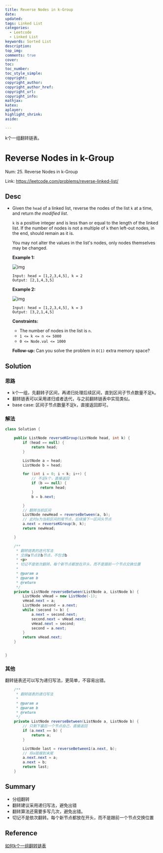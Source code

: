 ```yaml
---
title: Reverse Nodes in k-Group
date: 
updated:
tags: Linked List
categories: 
  - Leetcode
  - Linked List
keywords: Sorted List
description:
top_img:
comments: true
cover:
toc:
toc_number:
toc_style_simple:
copyright:
copyright_author:
copyright_author_href:
copyright_url:
copyright_info:
mathjax:
katex:
aplayer:
highlight_shrink:
aside:

---
```


k个一组翻转链表。

# Reverse Nodes in k-Group

Num:  25. Reverse Nodes in k-Group

Link: https://leetcode.com/problems/reverse-linked-list/



## Desc

- Given the `head` of a linked list, reverse the nodes of the list `k` at a time, and return *the modified list*.

  `k` is a positive integer and is less than or equal to the length of the linked list. If the number of nodes is not a multiple of `k` then left-out nodes, in the end, should remain as it is.

  You may not alter the values in the list's nodes, only nodes themselves may be changed.

   

  **Example 1:**

  ![img](https://assets.leetcode.com/uploads/2020/10/03/reverse_ex1.jpg)

  ```
  Input: head = [1,2,3,4,5], k = 2
  Output: [2,1,4,3,5]
  ```

  **Example 2:**

  ![img](https://assets.leetcode.com/uploads/2020/10/03/reverse_ex2.jpg)

  ```
  Input: head = [1,2,3,4,5], k = 3
  Output: [3,2,1,4,5]
  ```

   

  **Constraints:**

  - The number of nodes in the list is `n`.
  - `1 <= k <= n <= 5000`
  - `0 <= Node.val <= 1000`

   

  **Follow-up:** Can you solve the problem in `O(1)` extra memory space?

## Solution

### 思路

-  k个一组，先翻转子区间，再递归处理后续区间，直到区间子节点数量不足k。
-  翻转链表可以采用递归或者迭代，与之前翻转链表中实现类似。
-  base case: 区间子节点数量不足k，直接返回即可。

### 解法 

```java
class Solution {

    public ListNode reverseKGroup(ListNode head, int k) {
        if (head == null) {
            return head;
        }

        ListNode a = head;
        ListNode b = head;

        for (int i = 0; i < k; i++) {
            // 不足k个，直接返回
            if (b == null) {
                return head;
            }
            b = b.next;

        }
        // 翻转当前区间
        ListNode newHead = reverseBetween(a, b);
        // 此时a为当前区间的尾节点，后续接下一区间头节点
        a.next = reverseKGroup(b, k);
        return newHead;

    }

    /**
     * 翻转链表的迭代写法
     * 交换a节点到b节点，不包含b
     * <p>
     * 切记不是依次翻转。每个新节点都放在开头，而不是跟前一个节点交换位置
     *
     * @param a
     * @param b
     * @return
     */
    private ListNode reverseBetween(ListNode a, ListNode b) {
        ListNode vHead = new ListNode(-1);
        vHead.next = a;
        ListNode second = a.next;
        while (second != b) {
            a.next = second.next;
            second.next = vHead.next;
            vHead.next = second;
            second = a.next;
        }
        return vHead.next;
    }

  
}
```

   

### 其他

翻转链表还可以写为递归写法，更简单，不容易出错。

```java
    /**
     * 翻转链表的递归写法
     *
     * @param a
     * @param b
     * @return
     */
    private ListNode reverseBetween(ListNode a, ListNode b) {
        // 只剩下最后一个节点自己，直接返回
        if (a.next == b) {
            return a;
        }

        ListNode last = reverseBetween1(a.next, b);
        // 将a链接到末尾
        a.next.next = a;
        a.next = b;
        return last;
    }
```





## Summary

- 分组翻转
- 翻转建议采用递归写法，避免出错
- 翻转算法还需要多写几次，避免出错。
- 切记不是依次翻转。每个新节点都放在开头，而不是跟前一个节点交换位置

## Reference

[如何k个一组翻转链表](https://labuladong.github.io/algo/2/17/18/)

